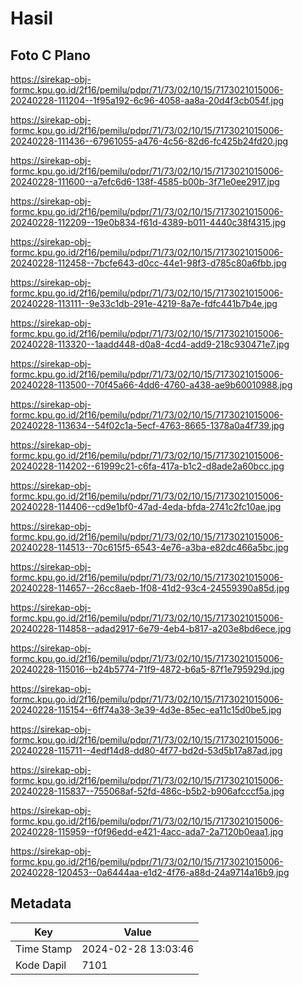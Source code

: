 # Hasil

## Foto C Plano

https://sirekap-obj-formc.kpu.go.id/2f16/pemilu/pdpr/71/73/02/10/15/7173021015006-20240228-111204--1f95a192-6c96-4058-aa8a-20d4f3cb054f.jpg

https://sirekap-obj-formc.kpu.go.id/2f16/pemilu/pdpr/71/73/02/10/15/7173021015006-20240228-111436--67961055-a476-4c56-82d6-fc425b24fd20.jpg

https://sirekap-obj-formc.kpu.go.id/2f16/pemilu/pdpr/71/73/02/10/15/7173021015006-20240228-111600--a7efc6d6-138f-4585-b00b-3f71e0ee2917.jpg

https://sirekap-obj-formc.kpu.go.id/2f16/pemilu/pdpr/71/73/02/10/15/7173021015006-20240228-112209--19e0b834-f61d-4389-b011-4440c38f4315.jpg

https://sirekap-obj-formc.kpu.go.id/2f16/pemilu/pdpr/71/73/02/10/15/7173021015006-20240228-112458--7bcfe643-d0cc-44e1-98f3-d785c80a6fbb.jpg

https://sirekap-obj-formc.kpu.go.id/2f16/pemilu/pdpr/71/73/02/10/15/7173021015006-20240228-113111--9e33c1db-291e-4219-8a7e-fdfc441b7b4e.jpg

https://sirekap-obj-formc.kpu.go.id/2f16/pemilu/pdpr/71/73/02/10/15/7173021015006-20240228-113320--1aadd448-d0a8-4cd4-add9-218c930471e7.jpg

https://sirekap-obj-formc.kpu.go.id/2f16/pemilu/pdpr/71/73/02/10/15/7173021015006-20240228-113500--70f45a66-4dd6-4760-a438-ae9b60010988.jpg

https://sirekap-obj-formc.kpu.go.id/2f16/pemilu/pdpr/71/73/02/10/15/7173021015006-20240228-113634--54f02c1a-5ecf-4763-8665-1378a0a4f739.jpg

https://sirekap-obj-formc.kpu.go.id/2f16/pemilu/pdpr/71/73/02/10/15/7173021015006-20240228-114202--61999c21-c6fa-417a-b1c2-d8ade2a60bcc.jpg

https://sirekap-obj-formc.kpu.go.id/2f16/pemilu/pdpr/71/73/02/10/15/7173021015006-20240228-114406--cd9e1bf0-47ad-4eda-bfda-2741c2fc10ae.jpg

https://sirekap-obj-formc.kpu.go.id/2f16/pemilu/pdpr/71/73/02/10/15/7173021015006-20240228-114513--70c615f5-6543-4e76-a3ba-e82dc466a5bc.jpg

https://sirekap-obj-formc.kpu.go.id/2f16/pemilu/pdpr/71/73/02/10/15/7173021015006-20240228-114657--26cc8aeb-1f08-41d2-93c4-24559390a85d.jpg

https://sirekap-obj-formc.kpu.go.id/2f16/pemilu/pdpr/71/73/02/10/15/7173021015006-20240228-114858--adad2917-6e79-4eb4-b817-a203e8bd6ece.jpg

https://sirekap-obj-formc.kpu.go.id/2f16/pemilu/pdpr/71/73/02/10/15/7173021015006-20240228-115016--b24b5774-71f9-4872-b6a5-87f1e795929d.jpg

https://sirekap-obj-formc.kpu.go.id/2f16/pemilu/pdpr/71/73/02/10/15/7173021015006-20240228-115154--6ff74a38-3e39-4d3e-85ec-ea11c15d0be5.jpg

https://sirekap-obj-formc.kpu.go.id/2f16/pemilu/pdpr/71/73/02/10/15/7173021015006-20240228-115711--4edf14d8-dd80-4f77-bd2d-53d5b17a87ad.jpg

https://sirekap-obj-formc.kpu.go.id/2f16/pemilu/pdpr/71/73/02/10/15/7173021015006-20240228-115837--755068af-52fd-486c-b5b2-b906afcccf5a.jpg

https://sirekap-obj-formc.kpu.go.id/2f16/pemilu/pdpr/71/73/02/10/15/7173021015006-20240228-115959--f0f96edd-e421-4acc-ada7-2a7120b0eaa1.jpg

https://sirekap-obj-formc.kpu.go.id/2f16/pemilu/pdpr/71/73/02/10/15/7173021015006-20240228-120453--0a6444aa-e1d2-4f76-a88d-24a9714a16b9.jpg


## Metadata

| Key        | Value               |
| ---------- | ------------------- |
| Time Stamp | 2024-02-28 13:03:46 |
| Kode Dapil | 7101                |



